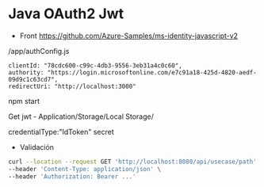 # Java OAuth2 Jwt

- Front
  https://github.com/Azure-Samples/ms-identity-javascript-v2

/app/authConfig.js
```
clientId: "78cdc600-c99c-4db3-9556-3eb31a4c0c60",
authority: "https://login.microsoftonline.com/e7c91a18-425d-4820-aedf-09d9c1c63cd7",
redirectUri: "http://localhost:3000"
```

npm start

Get jwt - Application/Storage/Local Storage/

credentialType:"IdToken"
secret

- Validación
```sh
curl --location --request GET 'http://localhost:8080/api/usecase/path' \
--header 'Content-Type: application/json' \
--header 'Authorization: Bearer ...'
```